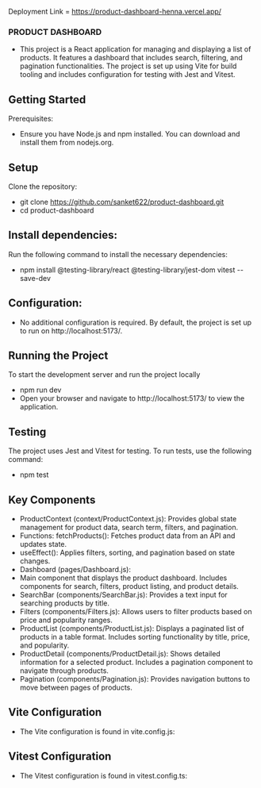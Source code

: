 Deployment Link = https://product-dashboard-henna.vercel.app/



###                                        PRODUCT DASHBOARD



- This project is a React application for managing and displaying a list of products. It features a dashboard that includes search, filtering, and pagination functionalities. The project is set up using Vite for build tooling and includes configuration for testing with Jest and Vitest.

## Getting Started

Prerequisites:

- Ensure you have Node.js and npm installed. You can download and install them from nodejs.org.

## Setup

Clone the repository:

- git clone https://github.com/sanket622/product-dashboard.git
- cd product-dashboard

## Install dependencies:

Run the following command to install the necessary dependencies: 

- npm install @testing-library/react @testing-library/jest-dom vitest --save-dev

## Configuration:

- No additional configuration is required. By default, the project is set up to run on http://localhost:5173/.

## Running the Project

To start the development server and run the project locally 

- npm run dev
- Open your browser and navigate to http://localhost:5173/ to view the application.

## Testing

The project uses Jest and Vitest for testing. To run tests, use the following command:

- npm test

## Key Components

- ProductContext (context/ProductContext.js): Provides global state management for product data, search term, filters, and pagination.
- Functions: fetchProducts(): Fetches product data from an API and updates state.
- useEffect(): Applies filters, sorting, and pagination based on state changes.
- Dashboard (pages/Dashboard.js):
- Main component that displays the product dashboard. Includes components for search, filters, product listing, and product details.
- SearchBar (components/SearchBar.js): Provides a text input for searching products by title.
- Filters (components/Filters.js): Allows users to filter products based on price and popularity ranges.
- ProductList (components/ProductList.js): Displays a paginated list of products in a table format. Includes sorting functionality by title, price, and popularity.
- ProductDetail (components/ProductDetail.js): Shows detailed information for a selected product. Includes a pagination component to navigate through products.
- Pagination (components/Pagination.js): Provides navigation buttons to move between pages of products.

## Vite Configuration

- The Vite configuration is found in vite.config.js:

## Vitest Configuration

- The Vitest configuration is found in vitest.config.ts:
